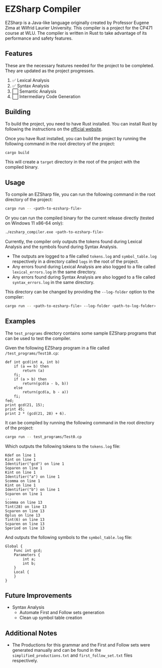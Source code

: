 # EZSharp Compiler
EZSharp is a Java-like language originally created by Professor Eugene Zima at Wilfrid Laurier University. This compiler is a project for the CP471 course at WLU. The compiler is written in Rust to take advantage of its performance and safety features.

## Features
These are the necessary features needed for the project to be completed. They are updated as the project progresses.

1. ✅ Lexical Analysis
2. ✅ Syntax Analysis
3. ⬜ Semantic Analysis
4. ⬜ Intermediary Code Generation

## Building
To build the project, you need to have Rust installed. You can install Rust by following the instructions on the [official website](https://www.rust-lang.org/tools/install).

Once you have Rust installed, you can build the project by running the following command in the root directory of the project:
```bash
cargo build
```
This will create a `target` directory in the root of the project with the compiled binary.

## Usage
To compile an EZSharp file, you can run the following command in the root directory of the project:
```bash
cargo run -- <path-to-ezsharp-file>
```
Or you can run the compiled binary for the current release directly (tested on Windows 11 x86-64 only):
```bash
./ezsharp_compiler.exe <path-to-ezsharp-file>
```

Currently, the compiler only outputs the tokens found during Lexical Analysis and the symbols found during Syntax Analysis.
- The outputs are logged to a file called `tokens.log` and `symbol_table.log` respectively in a directory called `logs` in the root of the project.
- Any errors found during Lexical Analysis are also logged to a file called `lexical_errors.log` in the same directory.
- Any errors found during Syntax Analysis are also logged to a file called `syntax_errors.log` in the same directory.

This directory can be changed by providing the `--log-folder` option to the compiler:
```bash
cargo run -- <path-to-ezsharp-file> --log-folder <path-to-log-folder>
```

## Examples
The `test_programs` directory contains some sample EZSharp programs that can be used to test the compiler.

Given the following EZSharp program in a file called `/test_programs/Test10.cp`:
```
def int gcd(int a, int b)
    if (a == b) then
        return (a)
    fi;
    if (a > b) then
        return(gcd(a - b, b))
    else
        return(gcd(a, b - a))
    fi;
fed;
print gcd(21, 15);
print 45;
print 2 * (gcd(21, 28) + 6).
```

It can be compiled by running the following command in the root directory of the project:
```bash
cargo run -- test_programs/Test0.cp
```

Which outputs the following tokens to the `tokens.log` file:
```
Kdef on line 1
Kint on line 1
Identifier("gcd") on line 1
Soparen on line 1
Kint on line 1
Identifier("a") on line 1
Scomma on line 1
Kint on line 1
Identifier("b") on line 1
Scparen on line 1
...
Scomma on line 13
Tint(28) on line 13
Scparen on line 13
Oplus on line 13
Tint(6) on line 13
Scparen on line 13
Speriod on line 13
```

And outputs the following symbols to the `symbol_table.log` file:
```
Global {
	Func int gcd;
	Parameters {
		int a;
		int b;
	}
	Local {
	}
}
```

## Future Improvements
- Syntax Analysis
    - Automate First and Follow sets generation
    - Clean up symbol table creation

## Additional Notes
- The Productions for this grammar and the First and Follow sets were generated manually and can be found in the `simplified_productions.txt` and `first_follow_set.txt` files respectively.